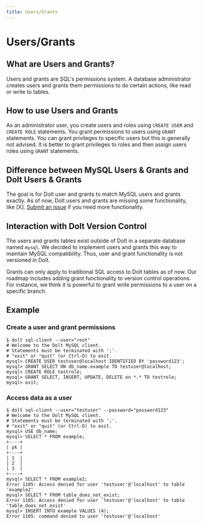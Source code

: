 ```yaml
---
title: Users/Grants
---
```


# Users/Grants

## What are Users and Grants?

Users and grants are SQL's permissions system. A database administrator creates users and grants them permissions to do certain actions, like read or write to tables.

## How to use Users and Grants

As an administrator user, you create users and roles using `CREATE USER` and `CREATE ROLE` statements. You grant permissions to users using `GRANT` statements. You can grant privileges to specific users but this is generally not advised. It is better to grant privileges to roles and then assign users roles using `GRANT` statements.

## Difference between MySQL Users & Grants and Dolt Users & Grants

The goal is for Dolt user and grants to match MySQL users and grants exactly. As of now, Dolt users and grants are missing some functionality, like [X]. [Submit an issue](https://github.com/dolthub/dolt/issues) if you need more functionality.

## Interaction with Dolt Version Control

The users and grants tables exist outside of Dolt in a separate database named `mysql`. We decided to implement users and grants this way to maintain MySQL compatibility. Thus, user and grant functionality is not versioned in Dolt.

Grants can only apply to traditional SQL access to Dolt tables as of now. Our roadmap includes adding grant functionality to version control operations. For instance, we think it is powerful to grant write permissions to a user on a specific branch.

## Example

### Create a user and grant permissions
```
$ dolt sql-client --user="root"
# Welcome to the Dolt MySQL client.
# Statements must be terminated with ';'.
# "exit" or "quit" (or Ctrl-D) to exit.
mysql> CREATE USER testuser@localhost IDENTIFIED BY 'password123';
mysql> GRANT SELECT ON db_name.example TO testuser@localhost;
mysql> CREATE ROLE testrole;
mysql> GRANT SELECT, INSERT, UPDATE, DELETE on *.* TO testrole;
mysql> exit;
```

### Access data as a user
```
$ dolt sql-client --user="testuser" --password="password123"
# Welcome to the Dolt MySQL client.
# Statements must be terminated with ';'.
# "exit" or "quit" (or Ctrl-D) to exit.
mysql> USE db_name;
mysql> SELECT * FROM example;
+----+
| pk |
+----+
| 1  |
| 2  |
| 3  |
+----+
mysql> SELECT * FROM example2;
Error 1105: Access denied for user 'testuser'@'localhost' to table 'example2'
mysql> SELECT * FROM table_does_not_exist;
Error 1105: Access denied for user 'testuser'@'localhost' to table 'table_does_not_exist'
mysql> INSERT INTO example VALUES (4);
Error 1105: command denied to user 'testuser'@'localhost'
```
